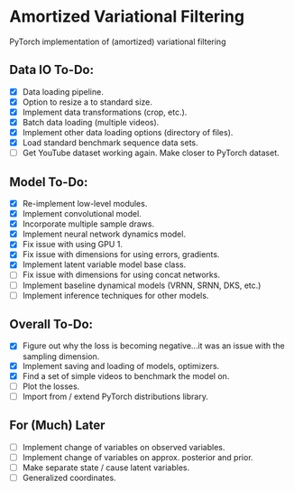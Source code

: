 # Amortized Variational Filtering
PyTorch implementation of (amortized) variational filtering

## Data IO To-Do:
- [x] Data loading pipeline.
- [x] Option to resize a to standard size.
- [x] Implement data transformations (crop, etc.).
- [x] Batch data loading (multiple videos).
- [x] Implement other data loading options (directory of files).
- [x] Load standard benchmark sequence data sets.
- [ ] Get YouTube dataset working again. Make closer to PyTorch dataset.

## Model To-Do:
- [x] Re-implement low-level modules.
- [x] Implement convolutional model.
- [x] Incorporate multiple sample draws.
- [x] Implement neural network dynamics model.
- [x] Fix issue with using GPU 1.
- [x] Fix issue with dimensions for using errors, gradients.
- [x] Implement latent variable model base class.
- [ ] Fix issue with dimensions for using concat networks.
- [ ] Implement baseline dynamical models (VRNN, SRNN, DKS, etc.)
- [ ] Implement inference techniques for other models.

## Overall To-Do:
- [x] Figure out why the loss is becoming negative...it was an issue with the sampling dimension.
- [x] Implement saving and loading of models, optimizers.
- [x] Find a set of simple videos to benchmark the model on.
- [ ] Plot the losses.
- [ ] Import from / extend PyTorch distributions library.

## For (Much) Later
- [ ] Implement change of variables on observed variables.
- [ ] Implement change of variables on approx. posterior and prior.
- [ ] Make separate state / cause latent variables.
- [ ] Generalized coordinates.
